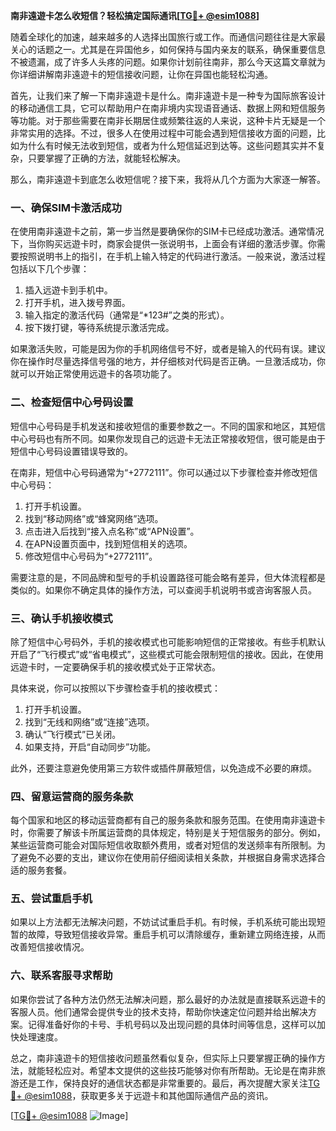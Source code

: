 **南非遠遊卡怎么收短信？轻松搞定国际通讯[[TG💪+ @esim1088](https://t.me/s/esim1088)]**

随着全球化的加速，越来越多的人选择出国旅行或工作。而通信问题往往是大家最关心的话题之一。尤其是在异国他乡，如何保持与国内亲友的联系，确保重要信息不被遗漏，成了许多人头疼的问题。如果你计划前往南非，那么今天这篇文章就为你详细讲解南非遠遊卡的短信接收问题，让你在异国也能轻松沟通。

首先，让我们来了解一下南非遠遊卡是什么。南非遠遊卡是一种专为国际旅客设计的移动通信工具，它可以帮助用户在南非境内实现语音通话、数据上网和短信服务等功能。对于那些需要在南非长期居住或频繁往返的人来说，这种卡片无疑是一个非常实用的选择。不过，很多人在使用过程中可能会遇到短信接收方面的问题，比如为什么有时候无法收到短信，或者为什么短信延迟到达等。这些问题其实并不复杂，只要掌握了正确的方法，就能轻松解决。

那么，南非遠遊卡到底怎么收短信呢？接下来，我将从几个方面为大家逐一解答。

### **一、确保SIM卡激活成功**
在使用南非遠遊卡之前，第一步当然是要确保你的SIM卡已经成功激活。通常情况下，当你购买远遊卡时，商家会提供一张说明书，上面会有详细的激活步骤。你需要按照说明书上的指引，在手机上输入特定的代码进行激活。一般来说，激活过程包括以下几个步骤：
1. 插入远遊卡到手机中。
2. 打开手机，进入拨号界面。
3. 输入指定的激活代码（通常是“*123#”之类的形式）。
4. 按下拨打键，等待系统提示激活完成。

如果激活失败，可能是因为你的手机网络信号不好，或者是输入的代码有误。建议你在操作时尽量选择信号强的地方，并仔细核对代码是否正确。一旦激活成功，你就可以开始正常使用远遊卡的各项功能了。

### **二、检查短信中心号码设置**
短信中心号码是手机发送和接收短信的重要参数之一。不同的国家和地区，其短信中心号码也有所不同。如果你发现自己的远遊卡无法正常接收短信，很可能是由于短信中心号码设置错误导致的。

在南非，短信中心号码通常为“+2772111”。你可以通过以下步骤检查并修改短信中心号码：
1. 打开手机设置。
2. 找到“移动网络”或“蜂窝网络”选项。
3. 点击进入后找到“接入点名称”或“APN设置”。
4. 在APN设置页面中，找到短信相关的选项。
5. 修改短信中心号码为“+2772111”。

需要注意的是，不同品牌和型号的手机设置路径可能会略有差异，但大体流程都是类似的。如果你不确定具体的操作方法，可以查阅手机说明书或咨询客服人员。

### **三、确认手机接收模式**
除了短信中心号码外，手机的接收模式也可能影响短信的正常接收。有些手机默认开启了“飞行模式”或“省电模式”，这些模式可能会限制短信的接收。因此，在使用远遊卡时，一定要确保手机的接收模式处于正常状态。

具体来说，你可以按照以下步骤检查手机的接收模式：
1. 打开手机设置。
2. 找到“无线和网络”或“连接”选项。
3. 确认“飞行模式”已关闭。
4. 如果支持，开启“自动同步”功能。

此外，还要注意避免使用第三方软件或插件屏蔽短信，以免造成不必要的麻烦。

### **四、留意运营商的服务条款**
每个国家和地区的移动运营商都有自己的服务条款和服务范围。在使用南非遠遊卡时，你需要了解该卡所属运营商的具体规定，特别是关于短信服务的部分。例如，某些运营商可能会对国际短信收取额外费用，或者对短信的发送频率有所限制。为了避免不必要的支出，建议你在使用前仔细阅读相关条款，并根据自身需求选择合适的服务套餐。

### **五、尝试重启手机**
如果以上方法都无法解决问题，不妨试试重启手机。有时候，手机系统可能出现短暂的故障，导致短信接收异常。重启手机可以清除缓存，重新建立网络连接，从而改善短信接收情况。

### **六、联系客服寻求帮助**
如果你尝试了各种方法仍然无法解决问题，那么最好的办法就是直接联系远遊卡的客服人员。他们通常会提供专业的技术支持，帮助你快速定位问题并给出解决方案。记得准备好你的卡号、手机号码以及出现问题的具体时间等信息，这样可以加快处理速度。

总之，南非遠遊卡的短信接收问题虽然看似复杂，但实际上只要掌握正确的操作方法，就能轻松应对。希望本文提供的这些技巧能够对你有所帮助。无论是在南非旅游还是工作，保持良好的通信状态都是非常重要的。最后，再次提醒大家关注[TG💪+ @esim1088](https://t.me/s/esim1088)，获取更多关于远遊卡和其他国际通信产品的资讯。

[[TG💪+ @esim1088](https://t.me/s/esim1088) ![Image](https://i.postimg.cc/4NQfJmqS/Snipaste-2025-05-13-00-14-12.png)]